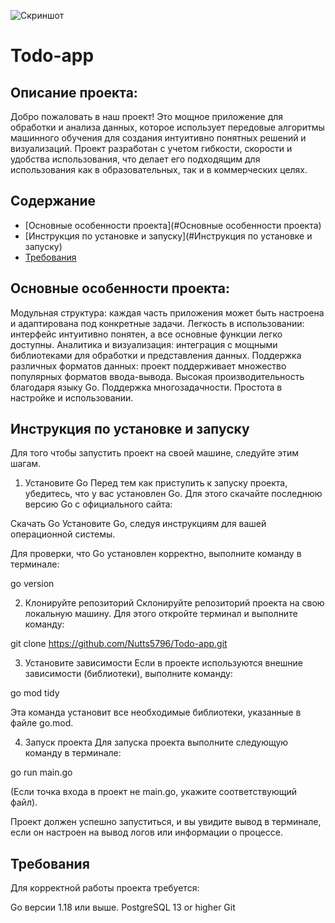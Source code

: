 ![Скриншот](images/go.jpeg.webp)

# Todo-app
## Описание проекта:

Добро пожаловать в наш проект! Это мощное приложение для обработки и анализа данных, которое использует передовые алгоритмы машинного обучения для создания интуитивно понятных решений и визуализаций. Проект разработан с учетом гибкости, скорости и удобства использования, что делает его подходящим для использования как в образовательных, так и в коммерческих целях.

## Содержание

- [Основные особенности проекта](#Основные особенности проекта)
- [Инструкция по установке и запуску](#Инструкция по установке и запуску)
- [Требования](#Требования)

## Основные особенности проекта:

Модульная структура: каждая часть приложения может быть настроена и адаптирована под конкретные задачи.
Легкость в использовании: интерфейс интуитивно понятен, а все основные функции легко доступны.
Аналитика и визуализация: интеграция с мощными библиотеками для обработки и представления данных.
Поддержка различных форматов данных: проект поддерживает множество популярных форматов ввода-вывода.
Высокая производительность благодаря языку Go.
Поддержка многозадачности.
Простота в настройке и использовании.

## Инструкция по установке и запуску

Для того чтобы запустить проект на своей машине, следуйте этим шагам.

1. Установите Go
Перед тем как приступить к запуску проекта, убедитесь, что у вас установлен Go. Для этого скачайте последнюю версию Go с официального сайта:

Скачать Go
Установите Go, следуя инструкциям для вашей операционной системы.

Для проверки, что Go установлен корректно, выполните команду в терминале:

go version

2. Клонируйте репозиторий
Склонируйте репозиторий проекта на свою локальную машину. Для этого откройте терминал и выполните команду:

git clone https://github.com/Nutts5796/Todo-app.git

3. Установите зависимости
Если в проекте используются внешние зависимости (библиотеки), выполните команду:

go mod tidy

Эта команда установит все необходимые библиотеки, указанные в файле go.mod.

4. Запуск проекта
Для запуска проекта выполните следующую команду в терминале:

go run main.go

(Если точка входа в проект не main.go, укажите соответствующий файл).

Проект должен успешно запуститься, и вы увидите вывод в терминале, если он настроен на вывод логов или информации о процессе.

## Требования

Для корректной работы проекта требуется:

Go версии 1.18 или выше.
PostgreSQL 13 or higher
Git
